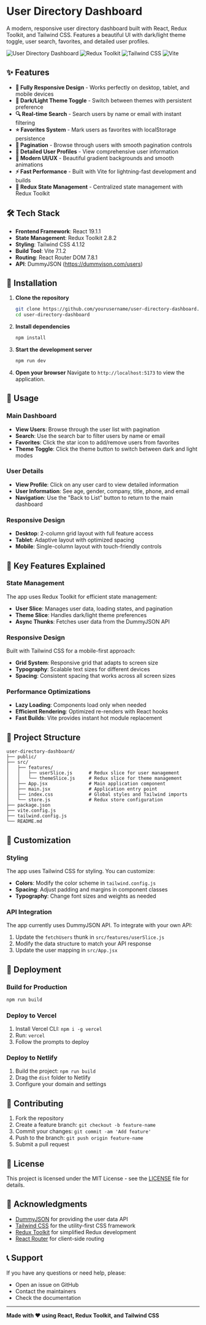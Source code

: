 # User Directory Dashboard

A modern, responsive user directory dashboard built with React, Redux Toolkit, and Tailwind CSS. Features a beautiful UI with dark/light theme toggle, user search, favorites, and detailed user profiles.

![User Directory Dashboard](https://img.shields.io/badge/React-19.1.1-blue?style=for-the-badge&logo=react)
![Redux Toolkit](https://img.shields.io/badge/Redux_Toolkit-2.8.2-purple?style=for-the-badge&logo=redux)
![Tailwind CSS](https://img.shields.io/badge/Tailwind_CSS-4.1.12-38B2AC?style=for-the-badge&logo=tailwind-css)
![Vite](https://img.shields.io/badge/Vite-7.1.2-646CFF?style=for-the-badge&logo=vite)

## ✨ Features

- **📱 Fully Responsive Design** - Works perfectly on desktop, tablet, and mobile devices
- **🌙 Dark/Light Theme Toggle** - Switch between themes with persistent preference
- **🔍 Real-time Search** - Search users by name or email with instant filtering
- **⭐ Favorites System** - Mark users as favorites with localStorage persistence
- **📄 Pagination** - Browse through users with smooth pagination controls
- **👤 Detailed User Profiles** - View comprehensive user information
- **🎨 Modern UI/UX** - Beautiful gradient backgrounds and smooth animations
- **⚡ Fast Performance** - Built with Vite for lightning-fast development and builds
- **🔄 Redux State Management** - Centralized state management with Redux Toolkit

## 🛠️ Tech Stack

- **Frontend Framework**: React 19.1.1
- **State Management**: Redux Toolkit 2.8.2
- **Styling**: Tailwind CSS 4.1.12
- **Build Tool**: Vite 7.1.2
- **Routing**: React Router DOM 7.8.1
- **API**: DummyJSON (https://dummyjson.com/users)

## 🚀 Installation

1. **Clone the repository**

   ```bash
   git clone https://github.com/yourusername/user-directory-dashboard.git
   cd user-directory-dashboard
   ```

2. **Install dependencies**

   ```bash
   npm install
   ```

3. **Start the development server**

   ```bash
   npm run dev
   ```

4. **Open your browser**
   Navigate to `http://localhost:5173` to view the application.

## 📖 Usage

### Main Dashboard

- **View Users**: Browse through the user list with pagination
- **Search**: Use the search bar to filter users by name or email
- **Favorites**: Click the star icon to add/remove users from favorites
- **Theme Toggle**: Click the theme button to switch between dark and light modes

### User Details

- **View Profile**: Click on any user card to view detailed information
- **User Information**: See age, gender, company, title, phone, and email
- **Navigation**: Use the "Back to List" button to return to the main dashboard

### Responsive Design

- **Desktop**: 2-column grid layout with full feature access
- **Tablet**: Adaptive layout with optimized spacing
- **Mobile**: Single-column layout with touch-friendly controls

## 🎯 Key Features Explained

### State Management

The app uses Redux Toolkit for efficient state management:

- **User Slice**: Manages user data, loading states, and pagination
- **Theme Slice**: Handles dark/light theme preferences
- **Async Thunks**: Fetches user data from the DummyJSON API

### Responsive Design

Built with Tailwind CSS for a mobile-first approach:

- **Grid System**: Responsive grid that adapts to screen size
- **Typography**: Scalable text sizes for different devices
- **Spacing**: Consistent spacing that works across all screen sizes

### Performance Optimizations

- **Lazy Loading**: Components load only when needed
- **Efficient Rendering**: Optimized re-renders with React hooks
- **Fast Builds**: Vite provides instant hot module replacement

## 📁 Project Structure

```
user-directory-dashboard/
├── public/
├── src/
│   ├── features/
│   │   ├── userSlice.js      # Redux slice for user management
│   │   └── themeSlice.js     # Redux slice for theme management
│   ├── App.jsx               # Main application component
│   ├── main.jsx              # Application entry point
│   ├── index.css             # Global styles and Tailwind imports
│   └── store.js              # Redux store configuration
├── package.json
├── vite.config.js
├── tailwind.config.js
└── README.md
```

## 🎨 Customization

### Styling

The app uses Tailwind CSS for styling. You can customize:

- **Colors**: Modify the color scheme in `tailwind.config.js`
- **Spacing**: Adjust padding and margins in component classes
- **Typography**: Change font sizes and weights as needed

### API Integration

The app currently uses DummyJSON API. To integrate with your own API:

1. Update the `fetchUsers` thunk in `src/features/userSlice.js`
2. Modify the data structure to match your API response
3. Update the user mapping in `src/App.jsx`

## 🚀 Deployment

### Build for Production

```bash
npm run build
```

### Deploy to Vercel

1. Install Vercel CLI: `npm i -g vercel`
2. Run: `vercel`
3. Follow the prompts to deploy

### Deploy to Netlify

1. Build the project: `npm run build`
2. Drag the `dist` folder to Netlify
3. Configure your domain and settings

## 🤝 Contributing

1. Fork the repository
2. Create a feature branch: `git checkout -b feature-name`
3. Commit your changes: `git commit -am 'Add feature'`
4. Push to the branch: `git push origin feature-name`
5. Submit a pull request

## 📝 License

This project is licensed under the MIT License - see the [LICENSE](LICENSE) file for details.

## 🙏 Acknowledgments

- [DummyJSON](https://dummyjson.com/) for providing the user data API
- [Tailwind CSS](https://tailwindcss.com/) for the utility-first CSS framework
- [Redux Toolkit](https://redux-toolkit.js.org/) for simplified Redux development
- [React Router](https://reactrouter.com/) for client-side routing

## 📞 Support

If you have any questions or need help, please:

- Open an issue on GitHub
- Contact the maintainers
- Check the documentation

---

**Made with ❤️ using React, Redux Toolkit, and Tailwind CSS**
